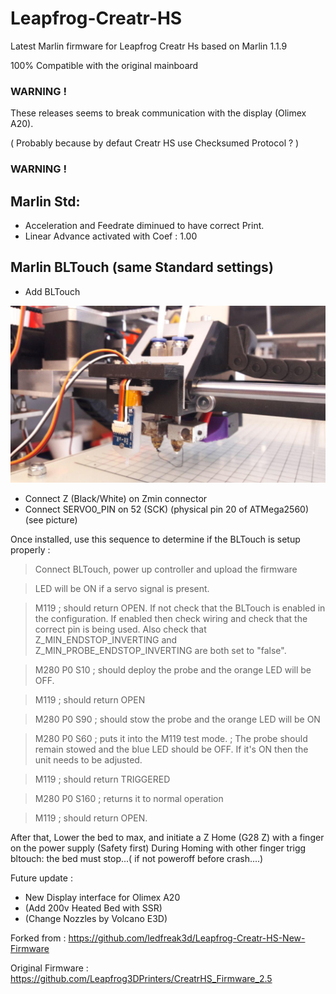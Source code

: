 # Leapfrog-Creatr-HS

Latest Marlin firmware for Leapfrog Creatr Hs based on Marlin 1.1.9

100% Compatible with the original mainboard

### WARNING ! 	
These releases seems to break communication with the display (Olimex A20). 

( Probably because by defaut Creatr HS use Checksumed Protocol ? )
### WARNING ! 	

## Marlin Std:
 - Acceleration and Feedrate diminued to have correct Print.
 - Linear Advance activated with Coef : 1.00

## Marlin BLTouch (same Standard settings)
- Add BLTouch

![BLTouch img](Marlin%20BLTouch/Pict/BLTouch.jpg)
 
 - Connect Z (Black/White) on Zmin connector
 - Connect SERVO0_PIN on 52 (SCK) (physical pin 20 of ATMega2560) (see picture)

Once installed, use this sequence to determine if the BLTouch is setup properly :

> Connect BLTouch, power up controller and upload the firmware

> LED will be ON if a servo signal is present.

> M119		; should return OPEN. If not check that the BLTouch is enabled in the configuration. If enabled then check wiring and check that the correct pin is being used. Also check that Z_MIN_ENDSTOP_INVERTING and Z_MIN_PROBE_ENDSTOP_INVERTING are both set to "false".

> M280 P0 S10 	; should deploy the probe and the orange LED will be OFF.

> M119 		; should return OPEN

> M280 P0 S90 	; should stow the probe and the orange LED will be ON

> M280 P0 S60 	; puts it into the M119 test mode.
		; The probe should remain stowed and the blue LED should be OFF. If it's ON then the unit needs to be adjusted.

> M119 		; should return TRIGGERED

> M280 P0 S160 	; returns it to normal operation

> M119 		; should return OPEN.

After that, Lower the bed to max, and initiate a Z Home (G28 Z) with a finger on the power supply (Safety first)
During Homing with other finger trigg bltouch: the bed must stop...( if not poweroff before crash....)

			
Future update : 
 
 - New Display interface for Olimex A20
 - (Add 200v Heated Bed with SSR)
 - (Change Nozzles by Volcano E3D)
 
Forked from : https://github.com/ledfreak3d/Leapfrog-Creatr-HS-New-Firmware

Original Firmware : https://github.com/Leapfrog3DPrinters/CreatrHS_Firmware_2.5
